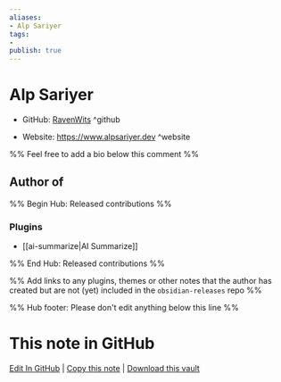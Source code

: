 ```yaml
---
aliases:
- Alp Sariyer
tags:
- 
publish: true
---
```


# Alp Sariyer

- GitHub: [RavenWits](https://github.com/RavenWits/) ^github
<!-- - Discord: `@` ^discord-->
- Website: <https://www.alpsariyer.dev> ^website
<!-- - [[Publish sites|Publish site]]: <https://> ^publish-->

%% Feel free to add a bio below this comment %%


## Author of

%% Begin Hub: Released contributions %%
### Plugins
- [[ai-summarize|AI Summarize]]

%% End Hub: Released contributions %%

%% Add links to any plugins, themes or other notes that the author has created but are not (yet) included in the `obsidian-releases` repo %%

<!--
### Unlisted plugins
-->

<!--
### Others
-->

<!--
## Sponsor this author
-->

<!-- - [[GitHub sponsors]]: [Sponsor @RavenWits on GitHub Sponsors](https://github.com/sponsors/RavenWits) ^github-sponsor-->
<!-- - [[Buy me a coffee]]: <https://> ^buy-me-a-coffee-->
<!-- - [[PayPal]]: <https://> ^paypal-->
<!-- - [[Patreon]]: <https://> ^patreon-->

<!--
## Follow this author
-->

<!-- - [[YouTube Channels|On YouTube]]: <https://> ^youtube-->
<!-- - Twitter: <https://> ^twitter-->
<!-- - ... -->

%% Hub footer: Please don't edit anything below this line %%

# This note in GitHub

<span class="git-footer">[Edit In GitHub](https://github.dev/obsidian-community/obsidian-hub/blob/main/01%20-%20Community/People/RavenWits.md "git-hub-edit-note") | [Copy this note](https://raw.githubusercontent.com/obsidian-community/obsidian-hub/main/01%20-%20Community/People/RavenWits.md "git-hub-copy-note") | [Download this vault](https://github.com/obsidian-community/obsidian-hub/archive/refs/heads/main.zip "git-hub-download-vault") </span>

